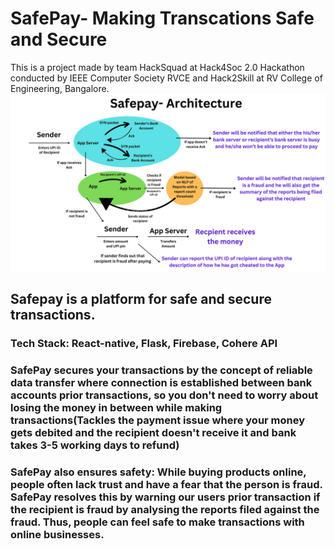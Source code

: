 # SafePay- Making Transcations Safe and Secure
This is a project made by team HackSquad at Hack4Soc 2.0 Hackathon conducted by IEEE Computer Society RVCE and Hack2Skill at RV College of Engineering, Bangalore.
![Safepay](SafePay.jpg)
## Safepay is a platform for safe and secure transactions.
### Tech Stack: React-native, Flask, Firebase, Cohere API

### SafePay secures your transactions by the concept of reliable data transfer where connection is established between bank accounts prior transactions, so you don't need to worry about losing the money in between while making transactions(Tackles the payment issue where your money gets debited and the recipient doesn't receive it and bank takes 3-5 working days to refund)

### SafePay also ensures safety: While buying products online, people often lack trust and have a fear that the person is fraud. SafePay resolves this by warning our users prior transaction if the recipient is fraud by analysing the reports filed against the fraud. Thus, people can feel safe to make transactions with online businesses.
